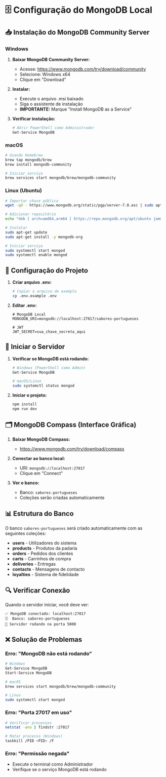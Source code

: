 # 🗄️ Configuração do MongoDB Local

## 📥 Instalação do MongoDB Community Server

### Windows
1. **Baixar MongoDB Community Server:**
   - Acesse: https://www.mongodb.com/try/download/community
   - Selecione: Windows x64
   - Clique em "Download"

2. **Instalar:**
   - Execute o arquivo .msi baixado
   - Siga o assistente de instalação
   - **IMPORTANTE:** Marque "Install MongoDB as a Service"

3. **Verificar instalação:**
   ```bash
   # Abrir PowerShell como Administrador
   Get-Service MongoDB
   ```

### macOS
```bash
# Usando Homebrew
brew tap mongodb/brew
brew install mongodb-community

# Iniciar serviço
brew services start mongodb/brew/mongodb-community
```

### Linux (Ubuntu)
```bash
# Importar chave pública
wget -qO - https://www.mongodb.org/static/pgp/server-7.0.asc | sudo apt-key add -

# Adicionar repositório
echo "deb [ arch=amd64,arm64 ] https://repo.mongodb.org/apt/ubuntu jammy/mongodb-org/7.0 multiverse" | sudo tee /etc/apt/sources.list.d/mongodb-org-7.0.list

# Instalar
sudo apt-get update
sudo apt-get install -y mongodb-org

# Iniciar serviço
sudo systemctl start mongod
sudo systemctl enable mongod
```

## 🔧 Configuração do Projeto

1. **Criar arquivo .env:**
   ```bash
   # Copiar o arquivo de exemplo
   cp .env.example .env
   ```

2. **Editar .env:**
   ```env
   # MongoDB Local
   MONGODB_URI=mongodb://localhost:27017/sabores-portugueses
   
   # JWT
   JWT_SECRET=sua_chave_secreta_aqui
   ```

## 🚀 Iniciar o Servidor

1. **Verificar se MongoDB está rodando:**
   ```bash
   # Windows (PowerShell como Admin)
   Get-Service MongoDB
   
   # macOS/Linux
   sudo systemctl status mongod
   ```

2. **Iniciar o projeto:**
   ```bash
   npm install
   npm run dev
   ```

## 🗂️ MongoDB Compass (Interface Gráfica)

1. **Baixar MongoDB Compass:**
   - https://www.mongodb.com/try/download/compass

2. **Conectar ao banco local:**
   - URI: `mongodb://localhost:27017`
   - Clique em "Connect"

3. **Ver o banco:**
   - Banco: `sabores-portugueses`
   - Coleções serão criadas automaticamente

## 📊 Estrutura do Banco

O banco `sabores-portugueses` será criado automaticamente com as seguintes coleções:

- **users** - Utilizadores do sistema
- **products** - Produtos da padaria
- **orders** - Pedidos dos clientes
- **carts** - Carrinhos de compra
- **deliveries** - Entregas
- **contacts** - Mensagens de contacto
- **loyalties** - Sistema de fidelidade

## 🔍 Verificar Conexão

Quando o servidor iniciar, você deve ver:
```
✅ MongoDB conectado: localhost:27017
🗄️  Banco: sabores-portugueses
🚀 Servidor rodando na porta 5000
```

## ❌ Solução de Problemas

### Erro: "MongoDB não está rodando"
```bash
# Windows
Get-Service MongoDB
Start-Service MongoDB

# macOS
brew services start mongodb/brew/mongodb-community

# Linux
sudo systemctl start mongod
```

### Erro: "Porta 27017 em uso"
```bash
# Verificar processos
netstat -ano | findstr :27017

# Matar processo (Windows)
taskkill /PID <PID> /F
```

### Erro: "Permissão negada"
- Execute o terminal como Administrador
- Verifique se o serviço MongoDB está rodando
